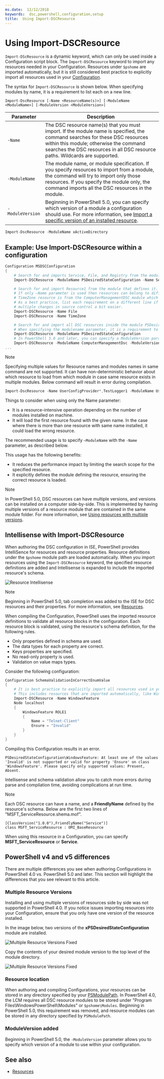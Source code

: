 ```yaml
---
ms.date:  12/12/2018
keywords:  dsc,powershell,configuration,setup
title:  Using Import-DSCResource
---
```


# Using Import-DSCResource

`Import-DScResource` is a dynamic keyword, which can only be used inside a Configuration script block. The `Import-DSCResource` keyword to import any resources needed in your Configuration. Resources under `$pshome` are imported automatically, but it is still considered best practice to explicitly import all resources used in your [Configuration](Configurations.md).

The syntax for `Import-DSCResource` is shown below.  When specifying modules by name, it is a requirement to list each on a new line.

```syntax
Import-DscResource [-Name <ResourceName(s)>] [-ModuleName <ModuleName>] [-ModuleVersion <ModuleVersion>]
```

|Parameter  |Description  |
|---------|---------|
|`-Name`|The DSC resource name(s) that you must import. If the module name is specified, the command searches for these DSC resources within this module; otherwise the command searches the DSC resources in all DSC resource paths. Wildcards are supported.|
|`-ModuleName`|The module name, or module specification.  If you specify resources to import from a module, the command will try to import only those resources. If you specify the module only, the command imports all the DSC resources in the module.|
|`-ModuleVersion`|Beginning in PowerShell 5.0, you can specify which version of a module a configuration should use. For more information, see [Import a specific version of an installed resource](sxsresource.md).|

```powershell
Import-DscResource -ModuleName xActiveDirectory
```

## Example: Use Import-DSCResource within a configuration

```powershell
Configuration MSDSCConfiguration
{
    # Search for and imports Service, File, and Registry from the module PSDesiredStateConfiguration.
    Import-DSCResource -ModuleName PSDesiredStateConfiguration -Name Service, File, Registry

    # Search for and import Resource1 from the module that defines it.
    # If only –Name parameter is used then resources can belong to different PowerShell modules as well.
    # TimeZone resource is from the ComputerManagementDSC module which is not installed by default.
    # As a best practice, list each requirement on a different line if possible.  This makes reviewing
    # multiple changes in source control a bit easier.
    Import-DSCResource -Name File
    Import-DSCResource -Name TimeZone

    # Search for and import all DSC resources inside the module PSDesiredStateConfiguration.
    # When specifying the modulename parameter, it is a requirement to list each on a new line.
    Import-DSCResource -ModuleName PSDesiredStateConfiguration
    # In PowerShell 5.0 and later, you can specify a ModuleVersion parameter
    Import-DSCResource -ModuleName ComputerManagementDsc -ModuleVersion 6.0.0.0
...
```

> [!NOTE]
> Specifying multiple values for Resource names and modules names in same command are not supported. It can have non-deterministic behavior about which resource to load from which module in case same resource exists in multiple modules. Below command will result in error during compilation.
>
> ```powershell
> Import-DscResource -Name UserConfigProvider*,TestLogger1 -ModuleName UserConfigProv,PsModuleForTestLogger
> ```

Things to consider when using only the Name parameter:

- It is a resource-intensive operation depending on the number of modules installed on machine.
- It will load the first resource found with the given name. In the case where there is more than one resource with same name installed, it could load the wrong resource.

The recommended usage is to specify `–ModuleName` with the `-Name` parameter, as described below.

This usage has the following benefits:

- It reduces the performance impact by limiting the search scope for the specified resource.
- It explicitly defines the module defining the resource, ensuring the correct resource is loaded.

> [!NOTE]
> In PowerShell 5.0, DSC resources can have multiple versions, and versions can be installed on a computer side-by-side. This is implemented by having multiple versions of a resource module that are contained in the same module folder.
> For more information, see [Using resources with multiple versions](sxsresource.md).

## Intellisense with Import-DSCResource

When authoring the DSC configuration in ISE, PowerShell provides IntelliSence for resources and resource properties. Resource definitions under the `$pshome` module path are loaded automatically. When you import resources using the `Import-DSCResource` keyword, the specified resource definitions are added and Intellisense is expanded to include the imported resource's schema.

![Resource Intellisense](../media/resource-intellisense.png)

> [!NOTE]
> Beginning in PowerShell 5.0, tab completion was added to the ISE for DSC resources and their properties. For more information, see [Resources](../resources/resources.md).

When compiling the Configuration, PowerShell uses the imported resource definitions to validate all resource blocks in the configuration.
Each resource block is validated, using the resource's schema definition, for the following rules.

- Only properties defined in schema are used.
- The data types for each property are correct.
- Keys properties are specified.
- No read-only property is used.
- Validation on value maps types.

Consider the following configuration:

```powershell
Configuration SchemaValidationInCorrectEnumValue
{
    # It is best practice to explicitly import all resources used in your Configuration.
    # This includes resources that are imported automatically, like WindowsFeature.
    Import-DSCResource -Name WindowsFeature
    Node localhost
    {
        WindowsFeature ROLE1
        {
            Name = "Telnet-Client"
            Ensure = "Invalid"
        }
    }
}
```

Compiling this Configuration results in an error.

```output
PSDesiredStateConfiguration\WindowsFeature: At least one of the values 'Invalid' is not supported or valid for property 'Ensure' on class 'WindowsFeature'. Please specify only supported values: Present, Absent.
```

Intellisense and schema validation allow you to catch more errors during parse and compilation time, avoiding complications at run time.

> [!NOTE]
> Each DSC resource can have a name, and a **FriendlyName** defined by the resource's schema. Below are the first two lines of "MSFT_ServiceResource.shema.mof".
> ```syntax
> [ClassVersion("1.0.0"),FriendlyName("Service")]
> class MSFT_ServiceResource : OMI_BaseResource
> ```
> When using this resource in a Configuration, you can specify **MSFT_ServiceResource** or **Service**.

## PowerShell v4 and v5 differences

There are multiple differences you see when authoring Configurations in PowerShell 4.0 vs. PowerShell 5.0 and later. This section will highlight the differences that you see relevant to this article.

### Multiple Resource Versions

Installing and using multiple versions of resources side by side was not supported in PowerShell 4.0. If you notice issues importing resources into your Configuration, ensure that you only have one version of the resource installed.

In the image below, two versions of the **xPSDesiredStateConfiguration** module are installed.

![Multiple Resource Versions Fixed](../media/multiple-resource-versions-broken.png)

Copy the contents of your desired module version to the top level of the module directory.

![Multiple Resource Versions Fixed](../media/multiple-resource-versions-fixed.png)

### Resource location

When authoring and compiling Configurations, your resources can be stored in any directory specified by your [PSModulePath](/powershell/developer/module/modifying-the-psmodulepath-installation-path). In PowerShell 4.0, the LCM requires all DSC resource modules to be stored under "Program Files\WindowsPowerShell\Modules" or `$pshome\Modules`. Beginning in PowerShell 5.0, this requirement was removed, and resource modules can be stored in any directory specified by `PSModulePath`.

### ModuleVersion added

Beginning in PowerShell 5.0, the `-ModuleVersion` parameter allows you to specify which version of a module to use within your configuration.

## See also

- [Resources](../resources/resources.md)
